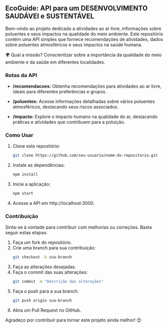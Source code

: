 ## EcoGuide: API para um DESENVOLVIMENTO SAUDÁVEl e SUSTENTÁVEL

Bem-vindo ao projeto dedicado a atividades ao ar livre, informações sobre poluentes e seus impactos na qualidade do meio ambiente. Este repositório contém uma API simples que fornece recomendações de atividades, dados sobre poluentes atmosféricos e seus impactos na saúde humana.

🌍 Qual a missão? Conscientizar sobre a importância da qualidade do meio ambiente e da saúde em diferentes localidades. 

### Rotas da API

- **/recomendacoes:** Obtenha recomendações para atividades ao ar livre, ideais para diferentes preferências e grupos.

- **/poluentes:** Acesse informações detalhadas sobre vários poluentes atmosféricos, destacando seus riscos associados.

- **/impacto:** Explore o impacto humano na qualidade do ar, destacando práticas e atividades que contribuem para a poluição.

### Como Usar

1. Clone este repositório:
   ```bash
   git clone https://github.com/seu-usuario/nome-do-repositorio.git
   ```

2. Instale as dependências:
   ```bash
   npm install
   ```

3. Inicie a aplicação:
   ```bash
   npm start
   ```

4. Acesse a API em http://localhost:3000.

### Contribuição

Sinta-se à vontade para contribuir com melhorias ou correções. Basta seguir estas etapas:

1. Faça um fork do repositório.
2. Crie uma branch para sua contribuição:
   ```bash
   git checkout -b sua-branch
   ```
3. Faça as alterações desejadas.
4. Faça o commit das suas alterações:
   ```bash
   git commit -m "Descrição das alterações"
   ```
5. Faça o push para a sua branch:
   ```bash
   git push origin sua-branch
   ```
6. Abra um Pull Request no GitHub.

Agradeço por contribuir para tornar este projeto ainda melhor! 😊
